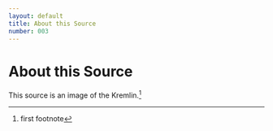 ```yaml
---
layout: default
title: About this Source
number: 003
---
```


# About this Source
This source is an image of the Kremlin.[^1]

[^1]: first footnote 
[^2]: I copied this text from this [website](https://www.lipsum.com/feed/html) 
